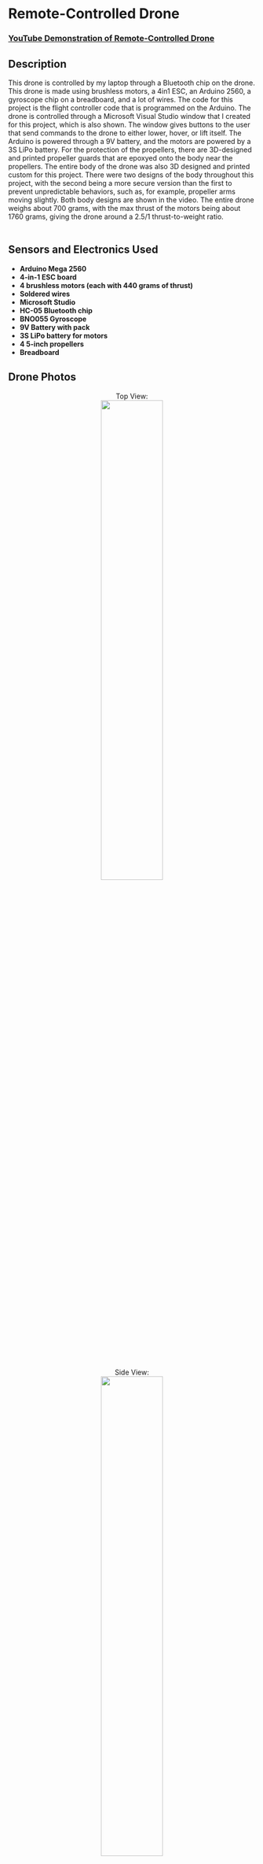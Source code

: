 <h1>Remote-Controlled Drone</h1>

### [YouTube Demonstration of Remote-Controlled Drone](https://youtu.be/VHeIm9Jk6Hc)

<h2>Description</h2>
This drone is controlled by my laptop through a Bluetooth chip on the drone. This drone is made using brushless motors, a 4in1 ESC, an Arduino 2560, a gyroscope chip on a breadboard, and a lot of wires. The code for this project is the flight controller code that is programmed on the Arduino. The drone is controlled through a Microsoft Visual Studio window that I created for this project, which is also shown. The window gives buttons to the user that send commands to the drone to either lower, hover, or lift itself. The Arduino is powered through a 9V battery, and the motors are powered by a 3S LiPo battery. For the protection of the propellers, there are 3D-designed and printed propeller guards that are epoxyed onto the body near the propellers. The entire body of the drone was also 3D designed and printed custom for this project. There were two designs of the body throughout this project, with the second being a more secure version than the first to prevent unpredictable behaviors, such as, for example, propeller arms moving slightly. Both body designs are shown in the video. The entire drone weighs about 700 grams, with the max thrust of the motors being about 1760 grams, giving the drone around a 2.5/1 thrust-to-weight ratio. 
<br><br>
<h2>Sensors and Electronics Used</h2>

- <b>Arduino Mega 2560</b> 
- <b>4-in-1 ESC board</b>
- <b>4 brushless motors (each with 440 grams of thrust)</b>
- <b>Soldered wires</b>
- <b>Microsoft Studio</b>
- <b>HC-05 Bluetooth chip</b>
- <b>BNO055 Gyroscope</b>
- <b>9V Battery with pack</b>
- <b>3S LiPo battery for motors</b>
- <b>4 5-inch propellers</b>
- <b>Breadboard</b>

<h2>Drone Photos</h2>

<p align="center">
Top View: <br/>
<img src="https://i.imgur.com/B4L6WbE.jpeg" height="50%" width="50%"/>
<br />
<br />
Side View:  <br/>
<img src="https://i.imgur.com/pQ1IV2c.jpeg" height="50%" width="50%"/>
<br />
<br />
Bottom Section View: <br/>
<img src="https://i.imgur.com/gB4CAdg.jpeg" height="50%" width="50%"/>
